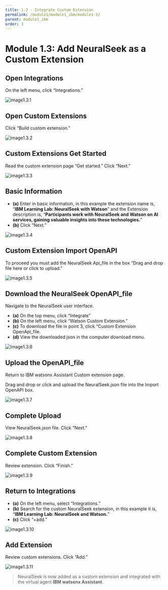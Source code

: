 ```yaml
---
title: 1.3 - Integrate Custom Extension
permalink: /module1/module1_ibm/module1-3/
parent: module1_ibm
order: 3
---
```


# Module 1.3: Add NeuralSeek as a Custom Extension

## Open Integrations

On the left menu, click “Integrations.”

![image1.3.1](images/image1.3.1.png)

## Open Custom Extensions

Click “Build custom extension.”

![image1.3.2](images/image1.3.2.png)

## Custom Extensions Get Started

Read the custom extension page “Get started.” 
Click “Next.”

![image1.3.3](images/image1.3.3.png)

## Basic Information

- **(a)** Enter in basic information, in this example the extension name is, “**IBM Learning Lab: NeuralSeek with Watson**” and the Extension description is, “**Participants work with NeuralSeek and Watson on AI services, gaining valuable insights into these technologies.**"
- **(b)** Click “Next.”

![image1.3.4](images/image1.3.4.png)

## Custom Extension Import OpenAPI

To proceed you must add the NeuralSeek Api_file in the box “Drag and drop file here or click to upload.”

![image1.3.5](images/image1.3.5.png)

## Download the NeuralSeek OpenAPI_file

Navigate to the NeuralSeek user interface. 

- **(a)** On the top menu, click “Integrate”
- **(b)** On the left menu, click “Watson Custom Extension.”
- **(c)** To download the file in point 3, click “Custom Extension OpenApi_file.
- **(d)** View the downloaded json in the computer download menu.

![image1.3.6](images/image1.3.6.png)

## Upload the OpenAPI_file

Return to IBM watsonx Assistant Custom extension page. 

Drag and drop or click and upload the NeuralSeek.json file into the Import OpenAPI box.

![image1.3.7](images/image1.3.7.png)

## Complete Upload

View NeuralSeek.json file. Click “Next.”

![image1.3.8](images/image1.3.8.png)

## Complete Custom Extension

Review extension. Click “Finish.”

![image1.3.9](images/image1.3.9.png)

## Return to Integrations

- **(a)** On the left menu, select “Integrations.”
- **(b)** Search for the custom NeuralSeek extension, in this example it is, “**IBM Learning Lab: NeuralSeek and Watson.**”
- **(c)** Click “+add.”

![image1.3.10](images/image1.3.10.png)

## Add Extension

Review custom extensions. Click “Add.”

![image1.3.11](images/image1.3.11.png)

> NeuralSeek is now added as a custom extension and integrated with the virtual agent **IBM watsonx Assistant**. 
